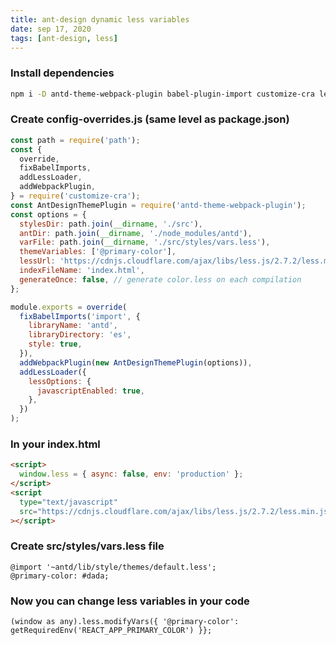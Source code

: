 ```yaml
---
title: ant-design dynamic less variables
date: sep 17, 2020
tags: [ant-design, less]
---
```


### Install dependencies

```bash
npm i -D antd-theme-webpack-plugin babel-plugin-import customize-cra less less-loader react-app-rewired
```

### Create config-overrides.js (same level as package.json)

```jsx
const path = require('path');
const {
  override,
  fixBabelImports,
  addLessLoader,
  addWebpackPlugin,
} = require('customize-cra');
const AntDesignThemePlugin = require('antd-theme-webpack-plugin');
const options = {
  stylesDir: path.join(__dirname, './src'),
  antDir: path.join(__dirname, './node_modules/antd'),
  varFile: path.join(__dirname, './src/styles/vars.less'),
  themeVariables: ['@primary-color'],
  lessUrl: 'https://cdnjs.cloudflare.com/ajax/libs/less.js/2.7.2/less.min.js',
  indexFileName: 'index.html',
  generateOnce: false, // generate color.less on each compilation
};

module.exports = override(
  fixBabelImports('import', {
    libraryName: 'antd',
    libraryDirectory: 'es',
    style: true,
  }),
  addWebpackPlugin(new AntDesignThemePlugin(options)),
  addLessLoader({
    lessOptions: {
      javascriptEnabled: true,
    },
  })
);
```

### In your index.html

```html
<script>
  window.less = { async: false, env: 'production' };
</script>
<script
  type="text/javascript"
  src="https://cdnjs.cloudflare.com/ajax/libs/less.js/2.7.2/less.min.js"
></script>
```

### Create src/styles/vars.less file

```less
@import '~antd/lib/style/themes/default.less';
@primary-color: #dada;
```

### Now you can change less variables in your code

```tsx
(window as any).less.modifyVars({ '@primary-color': getRequiredEnv('REACT_APP_PRIMARY_COLOR') }};
```

